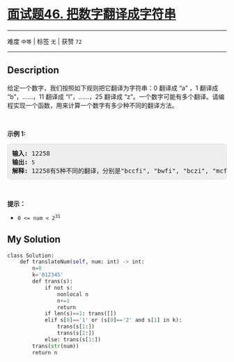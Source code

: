 # [面试题46. 把数字翻译成字符串](https://leetcode-cn.com/problems/ba-shu-zi-fan-yi-cheng-zi-fu-chuan-lcof/)

---

难度 `中等` | 标签 `无` | 获赞 `72`

---

## Description

<style>
section pre{
    background-color: #eee;
    border: 1px solid #ddd;
    padding:10px;
    border-radius: 5px;
}
</style>
<section>
<p>给定一个数字，我们按照如下规则把它翻译为字符串：0 翻译成 “a” ，1 翻译成 “b”，……，11 翻译成 “l”，……，25 翻译成 “z”。一个数字可能有多个翻译。请编程实现一个函数，用来计算一个数字有多少种不同的翻译方法。</p>
<p>&nbsp;</p>
<p><strong>示例 1:</strong></p>
<pre><strong>输入:</strong> 12258
<strong>输出:</strong> <code>5
</code><strong>解释:</strong> 12258有5种不同的翻译，分别是"bccfi", "bwfi", "bczi", "mcfi"和"mzi"</pre>
<p>&nbsp;</p>
<p><strong>提示：</strong></p>
<ul>
	<li><code>0 &lt;= num &lt; 2<sup>31</sup></code></li>
</ul>
</section>

## My Solution

```python
class Solution:
    def translateNum(self, num: int) -> int:
        n=0
        k='012345'
        def trans(s):
            if not s:
                nonlocal n
                n+=1
                return
            if len(s)==1: trans([])
            elif s[0]=='1' or (s[0]=='2' and s[1] in k):
                trans(s[1:])
                trans(s[2:])
            else: trans(s[1:])
        trans(str(num))
        return n
```

